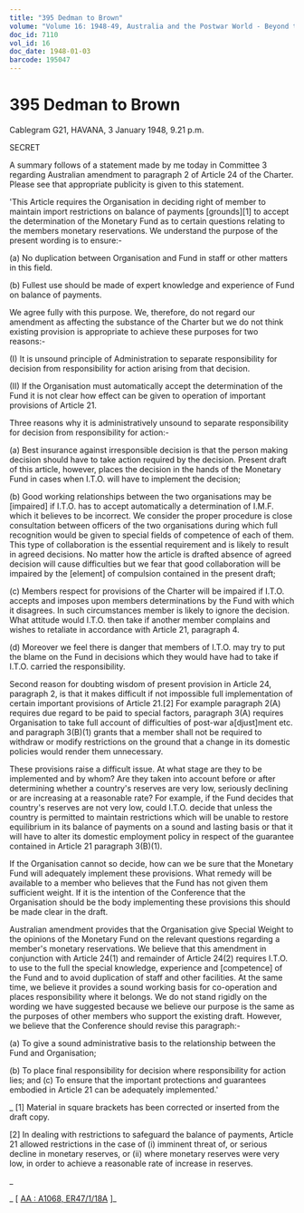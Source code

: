```yaml
---
title: "395 Dedman to Brown"
volume: "Volume 16: 1948-49, Australia and the Postwar World - Beyond the Region"
doc_id: 7110
vol_id: 16
doc_date: 1948-01-03
barcode: 195047
---
```


# 395 Dedman to Brown

Cablegram G21, HAVANA, 3 January 1948, 9.21 p.m.

SECRET

A summary follows of a statement made by me today in Committee 3 regarding Australian amendment to paragraph 2 of Article 24 of the Charter. Please see that appropriate publicity is given to this statement.

'This Article requires the Organisation in deciding right of member to maintain import restrictions on balance of payments [grounds][1] to accept the determination of the Monetary Fund as to certain questions relating to the members monetary reservations. We understand the purpose of the present wording is to ensure:-

(a) No duplication between Organisation and Fund in staff or other matters in this field.

(b) Fullest use should be made of expert knowledge and experience of Fund on balance of payments.

We agree fully with this purpose. We, therefore, do not regard our amendment as affecting the substance of the Charter but we do not think existing provision is appropriate to achieve these purposes for two reasons:-

(I) It is unsound principle of Administration to separate responsibility for decision from responsibility for action arising from that decision.

(II) If the Organisation must automatically accept the determination of the Fund it is not clear how effect can be given to operation of important provisions of Article 21.

Three reasons why it is administratively unsound to separate responsibility for decision from responsibility for action:-

(a) Best insurance against irresponsible decision is that the person making decision should have to take action required by the decision. Present draft of this article, however, places the decision in the hands of the Monetary Fund in cases when I.T.O. will have to implement the decision;

(b) Good working relationships between the two organisations may be [impaired] if I.T.O. has to accept automatically a determination of I.M.F. which it believes to be incorrect. We consider the proper procedure is close consultation between officers of the two organisations during which full recognition would be given to special fields of competence of each of them. This type of collaboration is the essential requirement and is likely to result in agreed decisions. No matter how the article is drafted absence of agreed decision will cause difficulties but we fear that good collaboration will be impaired by the [element] of compulsion contained in the present draft;

(c) Members respect for provisions of the Charter will be impaired if I.T.O. accepts and imposes upon members determinations by the Fund with which it disagrees. In such circumstances member is likely to ignore the decision. What attitude would I.T.O. then take if another member complains and wishes to retaliate in accordance with Article 21, paragraph 4.

(d) Moreover we feel there is danger that members of I.T.O. may try to put the blame on the Fund in decisions which they would have had to take if I.T.O. carried the responsibility.

Second reason for doubting wisdom of present provision in Article 24, paragraph 2, is that it makes difficult if not impossible full implementation of certain important provisions of Article 21.[2] For example paragraph 2(A) requires due regard to be paid to special factors, paragraph 3(A) requires Organisation to take full account of difficulties of post-war a[djust]ment etc. and paragraph 3(B)(1) grants that a member shall not be required to withdraw or modify restrictions on the ground that a change in its domestic policies would render them unnecessary.

These provisions raise a difficult issue. At what stage are they to be implemented and by whom? Are they taken into account before or after determining whether a country's reserves are very low, seriously declining or are increasing at a reasonable rate? For example, if the Fund decides that country's reserves are not very low, could I.T.O. decide that unless the country is permitted to maintain restrictions which will be unable to restore equilibrium in its balance of payments on a sound and lasting basis or that it will have to alter its domestic employment policy in respect of the guarantee contained in Article 21 paragraph 3(B)(1).

If the Organisation cannot so decide, how can we be sure that the Monetary Fund will adequately implement these provisions. What remedy will be available to a member who believes that the Fund has not given them sufficient weight. If it is the intention of the Conference that the Organisation should be the body implementing these provisions this should be made clear in the draft.

Australian amendment provides that the Organisation give Special Weight to the opinions of the Monetary Fund on the relevant questions regarding a member's monetary reservations. We believe that this amendment in conjunction with Article 24(1) and remainder of Article 24(2) requires I.T.O. to use to the full the special knowledge, experience and [competence] of the Fund and to avoid duplication of staff and other facilities. At the same time, we believe it provides a sound working basis for co-operation and places responsibility where it belongs. We do not stand rigidly on the wording we have suggested because we believe our purpose is the same as the purposes of other members who support the existing draft. However, we believe that the Conference should revise this paragraph:-

(a) To give a sound administrative basis to the relationship between the Fund and Organisation;

(b) To place final responsibility for decision where responsibility for action lies; and (c) To ensure that the important protections and guarantees embodied in Article 21 can be adequately implemented.' 

_ [1] Material in square brackets has been corrected or inserted from the draft copy.

[2] In dealing with restrictions to safeguard the balance of payments, Article 21 allowed restrictions in the case of (i) imminent threat of, or serious decline in monetary reserves, or (ii) where monetary reserves were very low, in order to achieve a reasonable rate of increase in reserves.

_

_ [ [AA : A1068, ER47/1/18A](http://www.naa.gov.au/cgi-bin/Search?O=I&Number=195047) ]_
